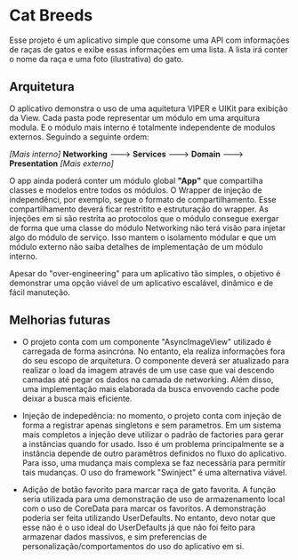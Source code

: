 # Cat Breeds

Esse projeto é um aplicativo simple que consome uma API com informações de raças de gatos e exibe essas informações em uma lista. A lista irá conter o nome da raça e uma foto (ilustrativa) do gato.

## Arquitetura

O aplicativo demonstra o uso de uma aquitetura VIPER e UIKit para exibição da View. Cada pasta pode representar um módulo em uma arquitura modula. E o módulo mais interno é totalmente independente de modulos externos. Seguindo a seguinte ordem:

_[Mais interno]_  **Networking** ---> **Services** ---> **Domain** ---> **Presentation**  _[Mais externo]_

O app ainda poderá conter um módulo global **"App"** que compartilha classes e modelos entre todos os módulos. O Wrapper de injeção de independênci, por exemplo, segue o formato de compartilhamento. Esse compartilhamento deverá ficar restritito e estruturação do wrapper. As injeções em si são restrita ao protocolos que o módulo consegue exergar de forma que uma classe do módulo Networking não terá visão para injetar algo do módulo de serviço. Isso mantem o isolamento módular e que um módulo externo não saiba detalhes de implementação de um módulo interno.

Apesar do "over-engineering" para um aplicativo tão simples, o objetivo é demonstrar uma opção viável de um aplicativo escalável, dinâmico e de fácil manuteção.

## Melhorias futuras

- O projeto conta com um componente "AsyncImageView" utilizado é carregada de forma asincróna. No entanto, ela realiza informações fora do seu escopo de arquitetura. O componente deverá ser atualizado para realizar o load da imagem através de um use case que vai descendo camadas até pegar os dados na camada de networking. Além disso, uma implementação mais elaborada da busca envovendo cache pode deixar a busca mais eficiente.


- Injeção de indepedência: no momento, o projeto conta com injeção de forma a registrar apenas singletons e sem parametros. Em um sistema mais completos a injeção deve utilizar o padrão de factories para gerar a instâncias quando for usado. Isso é um problema principalmente se a instância depende de outro paramêtros definidos no fluxo do aplicativo. Para isso, uma mudança mais complexa se faz necessária para permitir tais mudanças. O uso do framework "Swinject" é uma alternativa viável.

- Adição de botão favorito para marcar raça de gato favorita. A função seria utilizada para uma demonstração de uso de armazenamento local com o uso de CoreData para marcar os favoritos. A demonstração poderia ser feita utilizando UserDefaults. No entanto, devo notar que esse não é o uso ideal do UserDefaults já que não foi feito para armazenar dados massivos, e sim preferencias de personalização/comportamentos do uso do aplicativo em si.